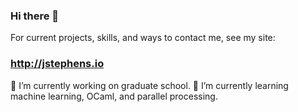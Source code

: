 ### Hi there 👋

For current projects, skills, and ways to contact me, see my site:
### http://jstephens.io

🔭 I’m currently working on graduate school.
🌱 I’m currently learning machine learning, OCaml, and parallel processing.

<!--
**jamieat/jamieat** is a ✨ _special_ ✨ repository because its `README.md` (this file) appears on your GitHub profile.

Here are some ideas to get you started:

- 
-  ...
- 👯 I’m looking to collaborate on ...
- 🤔 I’m looking for help with ...
- 💬 Ask me about ...
- 📫 How to reach me: ...
- 😄 Pronouns: ...
- ⚡ Fun fact: ...
-->
